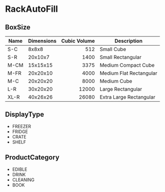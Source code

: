 # RackAutoFill

## BoxSize

| Name | Dimensions | Cubic Volume | Description             |
| ---- | ---------- | -----------: | ----------------------- |
| S-C  | 8x8x8      |          512 | Small Cube              |
| S-R  | 20x10x7    |         1400 | Small Rectangular       |
| M-CM | 15x15x15   |         3375 | Medium Compact Cube     |
| M-FR | 20x20x10   |         4000 | Medium Flat Rectangular |
| M-C  | 20x20x20   |         8000 | Medium Cube             |
| L-R  | 30x20x20   |        12000 | Large Rectangular       |
| XL-R | 40x26x26   |        26080 | Extra Large Rectangular |

## DisplayType

- FREEZER
- FRIDGE
- CRATE
- SHELF

## ProductCategory

- EDIBLE
- DRINK
- CLEANING
- BOOK
